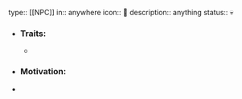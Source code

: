 type:: [[NPC]]
in:: anywhere
icon:: 👤
description:: anything
status:: 💀

- ### Traits:
	-
- ### Motivation:
-